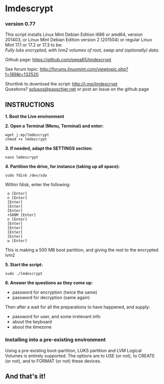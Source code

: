 # lmdescrypt
### version 0.77

This script installs Linux Mint Debian Edition i686 or amd64, version 201403,
or Linux Mint Debian Edition version 2 (201504)
or regular Linux Mint 17.1 or 17.2 or 17.3 to be:<br>
*Fully luks encrypted, with lvm2 volumes of root, swap and (optionally) data.*

Github page: https://github.com/pepa65/lmdescrypt

See forum topic: http://forums.linuxmint.com/viewtopic.php?f=189&t=132520

Shortlink to download the script: http://j.mp/lmdescrypt<br>
Questions?  solusos@passchier.net or post an Issue on the github page

## INSTRUCTIONS

**1. Boot the Live environment**

**2. Open a Terminal (Menu, Terminal) and enter:**

```
wget j.mp/lmdescrypt
chmod +x lmdescrypt
```

**3. If needed, adapt the SETTINGS section:**

```
nano lmdescrypt
```

**4. Partition the drive, for instance (taking up all space):**

```
sudo fdisk /dev/sda
```

Within fdisk, enter the following:
```
 o [Enter]
 n [Enter]
 [Enter]
 [Enter]
 [Enter]
 +500M [Enter]
 n [Enter]
 [Enter]
 [Enter]
 [Enter]
 [Enter]
 w [Enter]
```
This is making a 500 MB boot partition, and giving the rest to the encrypted lvm2

**5. Start the script:**

```
sudo ./lmdescrypt
```

**6. Answer the questions as they come up:**
* password for encryption (twice the same)
* password for decryption (same again)

Then after a wait for all the preparations to have happened, and supply:
* password for user, and some irrelevant info
* about the keyboard
* about the timezone

### Installing into a pre-existing environment

Using a pre-existing boot-partition, LUKS partition and LVM Logical Volumes is entirely supported.
The options are to USE (or not), to CREATE (or not), and to FORMAT (or not) these devices.

## And that's it!

